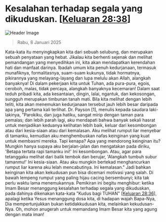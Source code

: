 
# Kesalahan terhadap segala yang dikuduskan. [[Keluaran 28:38](http://alkitab.sabda.org/?Keluaran%2028:38)]

![Header Image](https://alkitab.app/slice/sunrise.jpg)

> Rabu, 8 Januari 2025

Kata-kata itu menyingkapkan kita dari sebuah selubung, dan merupakan sebuah penyataan yang hebat. Jikalau kita berhenti sejenak dan melihat pemandangan yang menyedihkan ini, kita akan mendapatkan kerendahan hati dan manfaat darinya. Ibadah umum kita penuh kedurjanaan, termasuk munafiknya, formalitasnya, suam-suam kukunya, tidak hormatnya, pikirannya yang melayang-layang dan lupa melulu akan Allah, alangkah banyaknya! Di dalam pekerjaan kita untuk Tuhan, ada pura-pura, egois, ceroboh, malas, tidak percaya, alangkah banyaknya kecemaran! Dalam saat teduh pribadi kita, ada kesantaian, dingin, lalai, ngantuk, dan kekosongan, sungguh merupakan timbunan tanah mati. Bila kita melihat dengan lebih teliti, kita akan menemukan kedurjanaan tersebut jauh lebih besar daripada apa yang pertama kali terlihat. Dr. Payson [1], menulis kepada saudara laki-lakinya, "Parokiku, dan juga hatiku, sangat mirip dengan taman para pemalas; dan lebih parah lagi, aku mendapati bahwa banyak sekali hasrat untuk menjadikan keduanya kelihatan lebih baik, keluar dari kesombongan atau dari kesia-siaan atau dari kemalasan. Aku melihat rumput liar menyebar di tamanku, kemudian aku menghembuskan nafas keinginan yang kuat untuk membasmi mereka. Tapi kenapa? Apa yang mendorong keinginan itu? Mungkin hanya supaya aku berjalan-jalan dan mengatakan pada diriku, 'Betapa tertata rapi tamanku ini!' Ini kesombongan. Atau, agar para tetanggaku melihat dari balik tembok dan berujar, 'Alangkah tumbuh subur tamanmu!' Ini kesia-siaan. Atau aku mungkin bertekad menghancurkan rumput liar karena aku lelah mencabutinya. Ini kemalasan." Jadi bahkan keinginan kita akan kekudusan pun bisa dicemari motivasi yang salah. Di bawah lempeng rumput yang paling hijau cacing bersembunyi; kita tak perlu waktu lama menemukannya. Pemikiran ini begitu menghibur: ketika Imam Besar menanggung kesalahan terhadap segala yang dikuduskan, pada dahinya dikenakan kata-kata "Kudus bagi TUHAN" [[Keluaran 28:36](http://alkitab.sabda.org/?Keluaran%2028:36)], apalagi ketika Yesus menanggung dosa kita, di hadapan wajah Bapa-Nya, Dia mempertunjukkan bukan ketidakkudusan kita, melainkan kekudusan-Nya. Oh, mohon anugerah untuk memandang Imam Besar kita yang agung dengan mata iman!
    
